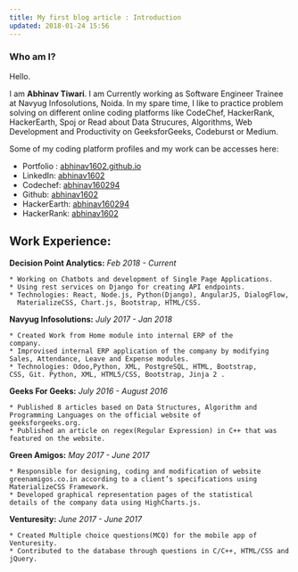 ```yaml
---
title: My first blog article : Introduction
updated: 2018-01-24 15:56
---
```


### Who am I?

Hello.

I am **Abhinav Tiwari**. 
I am Currently working as Software Engineer Trainee at Navyug Infosolutions, Noida. In my spare time, I like to practice problem solving on different online coding platforms like CodeChef, HackerRank, HackerEarth, Spoj or 
Read about Data Strucures, Algorithms, Web Development and Productivity on GeeksforGeeks, Codeburst or Medium.

Some of my coding platform profiles and my work can be accesses here:
* Portfolio : [abhinav1602.github.io](https://abhinav1602.github.io)
* LinkedIn: [abhinav1602](https://www.linkedin.com/in/abhinav1602/)
* Codechef: [abhinav160294](https://www.codechef.com/users/abhinav160294)
* Github: [abhinav1602](https://github.com/abhinav1602)
* HackerEarth: [abhinav160294](https://www.hackerearth.com/@abhinav160294)
* HackerRank: [abhinav1602](https://www.hackerrank.com/abhinav160294)


## Work Experience:


**Decision Point Analytics:** *Feb 2018 - Current*

    * Working on Chatbots and development of Single Page Applications.
	* Using rest services on Django for creating API endpoints.
	* Technologies: React, Node.js, Python(Django), AngularJS, DialogFlow, 
	  MaterializeCSS, Chart.js, Bootstrap, HTML/CSS.


**Navyug Infosolutions:** *July 2017 - Jan 2018*

    * Created Work from Home module into internal ERP of the
    company.
    * Improvised internal ERP application of the company by modifying
    Sales, Attendance, Leave and Expense modules.
    * Technologies: Odoo,Python, XML, PostgreSQL, HTML, Bootstrap,
    CSS, Git. Python, XML, HTML5/CSS, Bootstrap, Jinja 2 .

**Geeks For Geeks:** *July 2016 - August 2016*

    * Published 8 articles based on Data Structures, Algorithm and
    Programming Languages on the official website of
    geeksforgeeks.org.
    * Published an article on regex(Regular Expression) in C++ that was
    featured on the website.

**Green Amigos:** *May 2017 - June 2017*

    * Responsible for designing, coding and modification of website
    greenamigos.co.in according to a client’s specifications using
    MaterializeCSS Framework.
    * Developed graphical representation pages of the statistical
    details of the company data using HighCharts.js.

**Venturesity:** *June 2017 - June 2017*

    * Created Multiple choice questions(MCQ) for the mobile app of Venturesity.
    * Contributed to the database through questions in C/C++, HTML/CSS and jQuery.